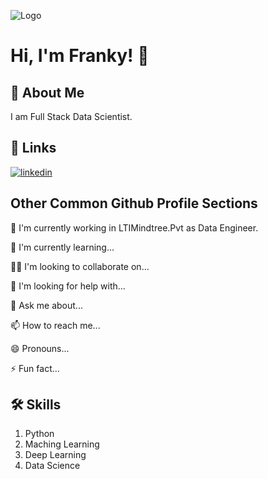 
![Logo](https://github-readme-stats.vercel.app/api?username=Franky-Saxena&&show_icons=true&title_color=ffffff&icon_color=bb2acf&text_color=daf7dc&bg_color=151515)


# Hi, I'm Franky! 👋


## 🚀 About Me
I am Full Stack Data Scientist.



## 🔗 Links
[![linkedin](https://img.shields.io/badge/linkedin-0A66C2?style=for-the-badge&logo=linkedin&logoColor=white)](https://www.linkedin.com/in/franky-saxena-371ab5173)

## Other Common Github Profile Sections
💼 I'm currently working in LTIMindtree.Pvt as Data Engineer.

🧠 I'm currently learning...

👯‍♀️ I'm looking to collaborate on...

🤔 I'm looking for help with...

💬 Ask me about...

📫 How to reach me...

😄 Pronouns...

⚡️ Fun fact...


## 🛠 Skills
1. Python
2. Maching Learning
3. Deep Learning
4. Data Science